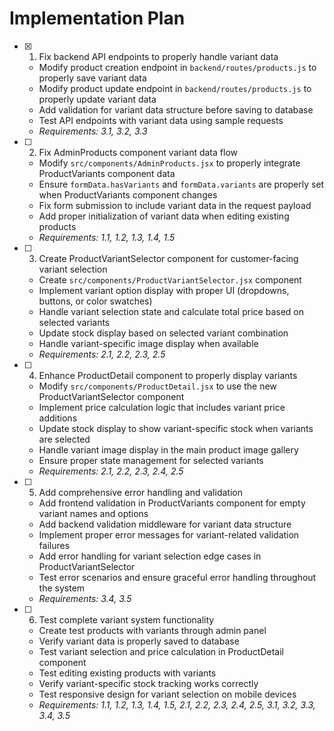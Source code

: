 # Implementation Plan

- [x] 1. Fix backend API endpoints to properly handle variant data


  - Modify product creation endpoint in `backend/routes/products.js` to properly save variant data
  - Modify product update endpoint in `backend/routes/products.js` to properly update variant data
  - Add validation for variant data structure before saving to database
  - Test API endpoints with variant data using sample requests
  - _Requirements: 3.1, 3.2, 3.3_



- [ ] 2. Fix AdminProducts component variant data flow
  - Modify `src/components/AdminProducts.jsx` to properly integrate ProductVariants component data
  - Ensure `formData.hasVariants` and `formData.variants` are properly set when ProductVariants component changes
  - Fix form submission to include variant data in the request payload
  - Add proper initialization of variant data when editing existing products
  - _Requirements: 1.1, 1.2, 1.3, 1.4, 1.5_

- [ ] 3. Create ProductVariantSelector component for customer-facing variant selection
  - Create `src/components/ProductVariantSelector.jsx` component
  - Implement variant option display with proper UI (dropdowns, buttons, or color swatches)
  - Handle variant selection state and calculate total price based on selected variants
  - Update stock display based on selected variant combination
  - Handle variant-specific image display when available
  - _Requirements: 2.1, 2.2, 2.3, 2.5_

- [ ] 4. Enhance ProductDetail component to properly display variants
  - Modify `src/components/ProductDetail.jsx` to use the new ProductVariantSelector component
  - Implement price calculation logic that includes variant price additions
  - Update stock display to show variant-specific stock when variants are selected
  - Handle variant image display in the main product image gallery
  - Ensure proper state management for selected variants
  - _Requirements: 2.1, 2.2, 2.3, 2.4, 2.5_

- [ ] 5. Add comprehensive error handling and validation
  - Add frontend validation in ProductVariants component for empty variant names and options
  - Add backend validation middleware for variant data structure
  - Implement proper error messages for variant-related validation failures
  - Add error handling for variant selection edge cases in ProductVariantSelector
  - Test error scenarios and ensure graceful error handling throughout the system
  - _Requirements: 3.4, 3.5_

- [ ] 6. Test complete variant system functionality
  - Create test products with variants through admin panel
  - Verify variant data is properly saved to database
  - Test variant selection and price calculation in ProductDetail component
  - Test editing existing products with variants
  - Verify variant-specific stock tracking works correctly
  - Test responsive design for variant selection on mobile devices
  - _Requirements: 1.1, 1.2, 1.3, 1.4, 1.5, 2.1, 2.2, 2.3, 2.4, 2.5, 3.1, 3.2, 3.3, 3.4, 3.5_